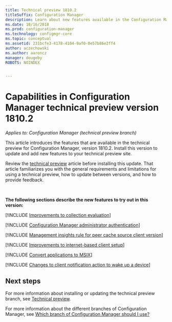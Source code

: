 ```yaml
---
title: Technical preview 1810.2
titleSuffix: Configuration Manager
description: Learn about new features available in the Configuration Manager technical preview branch version 1810.2.
ms.date: 10/16/2018
ms.prod: configuration-manager
ms.technology: configmgr-core
ms.topic: conceptual
ms.assetid: 231bcfe3-4178-4104-9af0-0e57b86e2ff4
author: aczechowski
ms.author: aaroncz
manager: dougeby
ROBOTS: NOINDEX


---
```


# Capabilities in Configuration Manager technical preview version 1810.2 

*Applies to: Configuration Manager (technical preview branch)*

This article introduces the features that are available in the technical preview for Configuration Manager, version 1810.2. Install this version to update and add new features to your technical preview site. 

Review the [technical preview](/sccm/core/get-started/technical-preview) article before installing this update. That article familiarizes you with the general requirements and limitations for using a technical preview, how to update between versions, and how to provide feedback.     


<!--  Known Issues Template
## Known issues 

[!INCLUDE [known issue title](includes/known-issue-bugid.md)]

-->



<br>

**The following sections describe the new features to try out in this version:**  

[!INCLUDE [Improvements to collection evaluation](includes/1810-2/1358981.md)]

[!INCLUDE [Configuration Manager administrator authentication](includes/1810-2/1357013.md)]

[!INCLUDE [Management insights rule for peer cache source client version](includes/1810-2/1358008.md)]

[!INCLUDE [Improvements to internet-based client setup](includes/1810-2/1359181.md)]

[!INCLUDE [Convert applications to MSIX](includes/1810-2/1359029.md)]

[!INCLUDE [Changes to client notification action to wake up a device](includes/1810-2/1317364.md)]  



## Next steps

For more information about installing or updating the technical preview branch, see [Technical preview](/sccm/core/get-started/technical-preview).    

For more information about the different branches of Configuration Manager, see [Which branch of Configuration Manager should I use?](/sccm/core/understand/which-branch-should-i-use)
